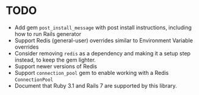 # TODO

- Add gem `post_install_message` with post install instructions, including how to run Rails generator
- Support Redis (general-user) overrides similar to Environment Variable overrides
- Consider removing `redis` as a dependency and making it a setup step instead, to keep the gem lighter.
- Support newer versions of Redis
- Support `connection_pool` gem to enable working with a Redis `ConnectionPool`
- Document that Ruby 3.1 and Rails 7 are supported by this library.
